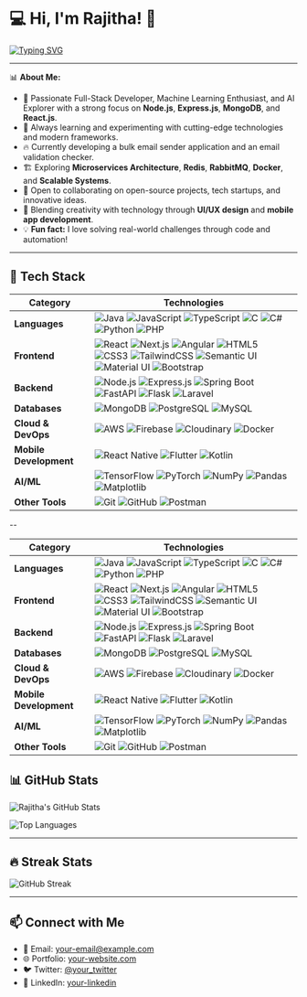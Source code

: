 # 💻 Hi, I'm Rajitha! 👋

[![Typing SVG](https://readme-typing-svg.herokuapp.com?size=25&duration=4000&color=36BCF7&vCenter=true&width=700&lines=Full+Stack+Developer;Machine+Learning+Enthusiast;Artificial+Intelligence+Enthusiast;UI/UX+Designer;Mobile+App+Developer)](https://git.io/typing-svg)

---
📊 **About Me:**
- 🚀 Passionate Full-Stack Developer, Machine Learning Enthusiast, and AI Explorer with a strong focus on **Node.js**, **Express.js**, **MongoDB**, and **React.js**.
- 🎯 Always learning and experimenting with cutting-edge technologies and modern frameworks.
- 🔥 Currently developing a bulk email sender application and an email validation checker.
- 🏗️ Exploring **Microservices Architecture**, **Redis**, **RabbitMQ**, **Docker**, and **Scalable Systems**.
- 🤝 Open to collaborating on open-source projects, tech startups, and innovative ideas.
- 🎨 Blending creativity with technology through **UI/UX design** and **mobile app development**.
- 💡 **Fun fact:** I love solving real-world challenges through code and automation!
---

## 🚀 Tech Stack

| Category | Technologies |
|----------|-------------|
| **Languages** | ![Java](https://img.shields.io/badge/Java-%23ED8B00.svg?style=flat&logo=java&logoColor=white&logoWidth=40) ![JavaScript](https://img.shields.io/badge/JavaScript-%23F7DF1E.svg?style=flat&logo=javascript&logoColor=black&logoWidth=40) ![TypeScript](https://img.shields.io/badge/TypeScript-%23007ACC.svg?style=flat&logo=typescript&logoColor=white&logoWidth=40) ![C](https://img.shields.io/badge/C-%2300599C.svg?style=flat&logo=c&logoColor=white&logoWidth=40) ![C#](https://img.shields.io/badge/C%23-%23239120.svg?style=flat&logo=c-sharp&logoColor=white&logoWidth=40) ![Python](https://img.shields.io/badge/Python-%233776AB.svg?style=flat&logo=python&logoColor=white&logoWidth=40) ![PHP](https://img.shields.io/badge/PHP-%23777BB4.svg?style=flat&logo=php&logoColor=white&logoWidth=40) |
| **Frontend** | ![React](https://img.shields.io/badge/React-%2361DAFB.svg?style=flat&logo=react&logoColor=black&logoWidth=40) ![Next.js](https://img.shields.io/badge/Next.js-%23000000.svg?style=flat&logo=next.js&logoColor=white&logoWidth=40) ![Angular](https://img.shields.io/badge/Angular-%23DD0031.svg?style=flat&logo=angular&logoColor=white&logoWidth=40) ![HTML5](https://img.shields.io/badge/HTML5-%23E34F26.svg?style=flat&logo=html5&logoColor=white&logoWidth=40) ![CSS3](https://img.shields.io/badge/CSS3-%231572B6.svg?style=flat&logo=css3&logoColor=white&logoWidth=40) ![TailwindCSS](https://img.shields.io/badge/TailwindCSS-%2306B6D4.svg?style=flat&logo=tailwind-css&logoColor=white&logoWidth=40) ![Semantic UI](https://img.shields.io/badge/Semantic%20UI-%2335BDB2.svg?style=flat&logo=semantic-ui&logoColor=white&logoWidth=40) ![Material UI](https://img.shields.io/badge/Material%20UI-%230081CB.svg?style=flat&logo=material-ui&logoColor=white&logoWidth=40) ![Bootstrap](https://img.shields.io/badge/Bootstrap-%237952B3.svg?style=flat&logo=bootstrap&logoColor=white&logoWidth=40) |
| **Backend** | ![Node.js](https://img.shields.io/badge/Node.js-%23339933.svg?style=flat&logo=node.js&logoColor=white&logoWidth=40) ![Express.js](https://img.shields.io/badge/Express.js-%23000000.svg?style=flat&logo=express&logoColor=white&logoWidth=40) ![Spring Boot](https://img.shields.io/badge/Spring%20Boot-%236DB33F.svg?style=flat&logo=spring-boot&logoColor=white&logoWidth=40) ![FastAPI](https://img.shields.io/badge/FastAPI-%2300ACB7.svg?style=flat&logo=fastapi&logoColor=white&logoWidth=40) ![Flask](https://img.shields.io/badge/Flask-%23000.svg?style=flat&logo=flask&logoColor=white&logoWidth=40) ![Laravel](https://img.shields.io/badge/Laravel-%23FF2D20.svg?style=flat&logo=laravel&logoColor=white&logoWidth=40) |
| **Databases** | ![MongoDB](https://img.shields.io/badge/MongoDB-%2347A248.svg?style=flat&logo=mongodb&logoColor=white&logoWidth=40) ![PostgreSQL](https://img.shields.io/badge/PostgreSQL-%23336791.svg?style=flat&logo=postgresql&logoColor=white&logoWidth=40) ![MySQL](https://img.shields.io/badge/MySQL-%234479A1.svg?style=flat&logo=mysql&logoColor=white&logoWidth=40) |
| **Cloud & DevOps** | ![AWS](https://img.shields.io/badge/AWS-%23FF9900.svg?style=flat&logo=amazon-aws&logoColor=white&logoWidth=40) ![Firebase](https://img.shields.io/badge/Firebase-%23FFCA28.svg?style=flat&logo=firebase&logoColor=black&logoWidth=40) ![Cloudinary](https://img.shields.io/badge/Cloudinary-%23438FFF.svg?style=flat&logo=cloudinary&logoColor=white&logoWidth=40) ![Docker](https://img.shields.io/badge/Docker-%232496ED.svg?style=flat&logo=docker&logoColor=white&logoWidth=40) |
| **Mobile Development** | ![React Native](https://img.shields.io/badge/React%20Native-%2361DAFB.svg?style=flat&logo=react&logoColor=black&logoWidth=40) ![Flutter](https://img.shields.io/badge/Flutter-%2302569B.svg?style=flat&logo=flutter&logoColor=white&logoWidth=40) ![Kotlin](https://img.shields.io/badge/Kotlin-%237F52FF.svg?style=flat&logo=kotlin&logoColor=white&logoWidth=40) |
| **AI/ML** | ![TensorFlow](https://img.shields.io/badge/TensorFlow-%23FF6F00.svg?style=flat&logo=tensorflow&logoColor=white&logoWidth=40) ![PyTorch](https://img.shields.io/badge/PyTorch-%23EE4C2C.svg?style=flat&logo=pytorch&logoColor=white&logoWidth=40) ![NumPy](https://img.shields.io/badge/NumPy-%23013243.svg?style=flat&logo=numpy&logoColor=white&logoWidth=40) ![Pandas](https://img.shields.io/badge/Pandas-%23150458.svg?style=flat&logo=pandas&logoColor=white&logoWidth=40) ![Matplotlib](https://img.shields.io/badge/Matplotlib-%231E7FCB.svg?style=flat&logo=matplotlib&logoColor=white&logoWidth=40) |
| **Other Tools** | ![Git](https://img.shields.io/badge/Git-%23F05032.svg?style=flat&logo=git&logoColor=white&logoWidth=40) ![GitHub](https://img.shields.io/badge/GitHub-%23181717.svg?style=flat&logo=github&logoColor=white&logoWidth=40) ![Postman](https://img.shields.io/badge/Postman-%23FF6C37.svg?style=flat&logo=postman&logoColor=white&logoWidth=40) |



--

| Category | Technologies |
|----------|-------------|
| **Languages** | ![Java](https://img.shields.io/badge/Java-%23ED8B00.svg?style=flat&logo=java&logoColor=white) ![JavaScript](https://img.shields.io/badge/JavaScript-%23F7DF1E.svg?style=flat&logo=javascript&logoColor=black) ![TypeScript](https://img.shields.io/badge/TypeScript-%23007ACC.svg?style=flat&logo=typescript&logoColor=white) ![C](https://img.shields.io/badge/C-%2300599C.svg?style=flat&logo=c&logoColor=white) ![C#](https://img.shields.io/badge/C%23-%23239120.svg?style=flat&logo=c-sharp&logoColor=white) ![Python](https://img.shields.io/badge/Python-%233776AB.svg?style=flat&logo=python&logoColor=white) ![PHP](https://img.shields.io/badge/PHP-%23777BB4.svg?style=flat&logo=php&logoColor=white) |
| **Frontend** | ![React](https://img.shields.io/badge/React-%2361DAFB.svg?style=flat&logo=react&logoColor=black) ![Next.js](https://img.shields.io/badge/Next.js-%23000000.svg?style=flat&logo=next.js&logoColor=white) ![Angular](https://img.shields.io/badge/Angular-%23DD0031.svg?style=flat&logo=angular&logoColor=white) ![HTML5](https://img.shields.io/badge/HTML5-%23E34F26.svg?style=flat&logo=html5&logoColor=white) ![CSS3](https://img.shields.io/badge/CSS3-%231572B6.svg?style=flat&logo=css3&logoColor=white) ![TailwindCSS](https://img.shields.io/badge/TailwindCSS-%2306B6D4.svg?style=flat&logo=tailwind-css&logoColor=white) ![Semantic UI](https://img.shields.io/badge/Semantic%20UI-%2335BDB2.svg?style=flat&logo=semantic-ui&logoColor=white) ![Material UI](https://img.shields.io/badge/Material%20UI-%230081CB.svg?style=flat&logo=material-ui&logoColor=white) ![Bootstrap](https://img.shields.io/badge/Bootstrap-%237952B3.svg?style=flat&logo=bootstrap&logoColor=white)|
| **Backend** | ![Node.js](https://img.shields.io/badge/Node.js-%23339933.svg?style=flat&logo=node.js&logoColor=white) ![Express.js](https://img.shields.io/badge/Express.js-%23000000.svg?style=flat&logo=express&logoColor=white) ![Spring Boot](https://img.shields.io/badge/Spring%20Boot-%236DB33F.svg?style=flat&logo=spring-boot&logoColor=white) ![FastAPI](https://img.shields.io/badge/FastAPI-%2300ACB7.svg?style=flat&logo=fastapi&logoColor=white) ![Flask](https://img.shields.io/badge/Flask-%23000.svg?style=flat&logo=flask&logoColor=white) ![Laravel](https://img.shields.io/badge/Laravel-%23FF2D20.svg?style=flat&logo=laravel&logoColor=white) |
| **Databases** | ![MongoDB](https://img.shields.io/badge/MongoDB-%2347A248.svg?style=flat&logo=mongodb&logoColor=white) ![PostgreSQL](https://img.shields.io/badge/PostgreSQL-%23336791.svg?style=flat&logo=postgresql&logoColor=white) ![MySQL](https://img.shields.io/badge/MySQL-%234479A1.svg?style=flat&logo=mysql&logoColor=white) |
| **Cloud & DevOps** | ![AWS](https://img.shields.io/badge/AWS-%23FF9900.svg?style=flat&logo=amazon-aws&logoColor=white) ![Firebase](https://img.shields.io/badge/Firebase-%23FFCA28.svg?style=flat&logo=firebase&logoColor=black) ![Cloudinary](https://img.shields.io/badge/Cloudinary-%23438FFF.svg?style=flat&logo=cloudinary&logoColor=white) ![Docker](https://img.shields.io/badge/Docker-%232496ED.svg?style=flat&logo=docker&logoColor=white) |
| **Mobile Development** | ![React Native](https://img.shields.io/badge/React%20Native-%2361DAFB.svg?style=flat&logo=react&logoColor=black) ![Flutter](https://img.shields.io/badge/Flutter-%2302569B.svg?style=flat&logo=flutter&logoColor=white) ![Kotlin](https://img.shields.io/badge/Kotlin-%237F52FF.svg?style=flat&logo=kotlin&logoColor=white) |
| **AI/ML** | ![TensorFlow](https://img.shields.io/badge/TensorFlow-%23FF6F00.svg?style=flat&logo=tensorflow&logoColor=white) ![PyTorch](https://img.shields.io/badge/PyTorch-%23EE4C2C.svg?style=flat&logo=pytorch&logoColor=white) ![NumPy](https://img.shields.io/badge/NumPy-%23013243.svg?style=flat&logo=numpy&logoColor=white) ![Pandas](https://img.shields.io/badge/Pandas-%23150458.svg?style=flat&logo=pandas&logoColor=white) ![Matplotlib](https://img.shields.io/badge/Matplotlib-%231E7FCB.svg?style=flat&logo=matplotlib&logoColor=white) |
| **Other Tools** | ![Git](https://img.shields.io/badge/Git-%23F05032.svg?style=flat&logo=git&logoColor=white) ![GitHub](https://img.shields.io/badge/GitHub-%23181717.svg?style=flat&logo=github&logoColor=white) ![Postman](https://img.shields.io/badge/Postman-%23FF6C37.svg?style=flat&logo=postman&logoColor=white) |


## 📊 GitHub Stats

![Rajitha's GitHub Stats](https://github-readme-stats.vercel.app/api?username=YOUR_GITHUB_USERNAME&show_icons=true&theme=dark)

![Top Languages](https://github-readme-stats.vercel.app/api/top-langs/?username=YOUR_GITHUB_USERNAME&layout=compact&theme=dark)

---

## 🔥 Streak Stats

![GitHub Streak](https://github-readme-streak-stats.herokuapp.com/?user=YOUR_GITHUB_USERNAME&theme=dark)

---

## 📫 Connect with Me

- 📧 Email: [your-email@example.com](mailto:your-email@example.com)
- 🌐 Portfolio: [your-website.com](https://your-website.com)
- 🐦 Twitter: [@your_twitter](https://twitter.com/your_twitter)
- 💼 LinkedIn: [your-linkedin](https://linkedin.com/in/your-linkedin)
